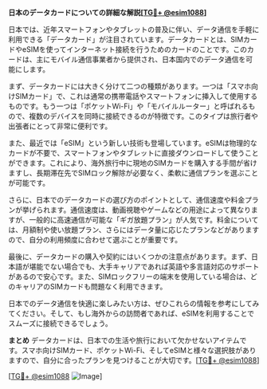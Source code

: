 **日本のデータカードについての詳細な解説[[TG💪+ @esim1088](https://t.me/s/esim1088)]**

日本では、近年スマートフォンやタブレットの普及に伴い、データ通信を手軽に利用できる「データカード」が注目されています。データカードとは、SIMカードやeSIMを使ってインターネット接続を行うためのカードのことです。このカードは、主にモバイル通信事業者から提供され、日本国内でのデータ通信を可能にします。

まず、データカードには大きく分けて二つの種類があります。一つは「スマホ向けSIMカード」で、これは通常の携帯電話やスマートフォンに挿入して使用するものです。もう一つは「ポケットWi-Fi」や「モバイルルーター」と呼ばれるもので、複数のデバイスを同時に接続できるのが特徴です。このタイプは旅行者や出張者にとって非常に便利です。

また、最近では「eSIM」という新しい技術も登場しています。eSIMは物理的なカードが不要で、スマートフォンやタブレットに直接ダウンロードして使うことができます。これにより、海外旅行中に現地のSIMカードを購入する手間が省けますし、長期滞在先でSIMロック解除が必要なく、柔軟に通信プランを選ぶことが可能です。

さらに、日本でのデータカードの選び方のポイントとして、通信速度や料金プランが挙げられます。通信速度は、動画視聴やゲームなどの用途によって異なりますが、一般的に高速通信が可能な「ギガ放題プラン」が人気です。料金については、月額制や使い放題プラン、さらにはデータ量に応じたプランなどがありますので、自分の利用頻度に合わせて選ぶことが重要です。

最後に、データカードの購入や契約にはいくつかの注意点があります。まず、日本語が堪能でない場合でも、大手キャリアであれば英語や多言語対応のサポートがあるので安心です。また、SIMロックフリーの端末を使用している場合は、どのキャリアのSIMカードも問題なく利用できます。

日本でのデータ通信を快適に楽しみたい方は、ぜひこれらの情報を参考にしてみてください。そして、もし海外からの訪問者であれば、eSIMを利用することでスムーズに接続できるでしょう。

**まとめ**
データカードは、日本での生活や旅行において欠かせないアイテムです。スマホ向けSIMカード、ポケットWi-Fi、そしてeSIMと様々な選択肢がありますので、自分に合ったプランを見つけることが大切です。[[TG💪+ @esim1088](https://t.me/s/esim1088)]

[[TG💪+ @esim1088](https://t.me/s/esim1088) ![Image](https://i.postimg.cc/Y0z9fWf4/image.png)]